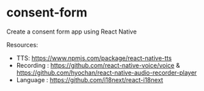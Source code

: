 # consent-form
Create a consent form app using React Native

Resources:
- TTS: https://www.npmjs.com/package/react-native-tts
- Recording : https://github.com/react-native-voice/voice & https://github.com/hyochan/react-native-audio-recorder-player
- Language : https://github.com/i18next/react-i18next

